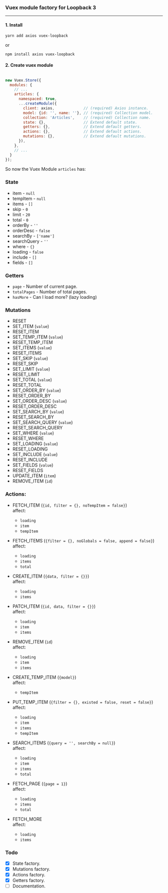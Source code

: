 ### Vuex module factory for Loopback 3
___

#### 1. Install
```
yarn add axios vuex-loopback
```
or
```
npm install axios vuex-loopback
```

#### 2. Create vuex module
```javascript

new Vuex.Store({
  modules: {
    // ...
    articles: {
      namespaced: true,
      ...createModule({
        client: axios,             // (required) Axios instance.
        model: {id: '', name: ''}, // (required) Collection model.
        collection: 'Articles',    // (required) Collection name.
        state: {},                 // Extend default state.
        getters: {},               // Extend default getters.
        actions: {},               // Extend default actions.
        mutations: {},             // Extend default mutations.
      }),
    },
    // ...
  }
});
```

So now the Vuex Module `articles` has:

### State

- item - `null`
- tempItem - `null`
- items - `[]`
- skip - `0`
- limit - `20`
- total - `0`
- orderBy - `''`
- orderDesc - `false`
- searchBy - `['name']`
- searchQuery - `''`
- where - `{}`
- loading - `false`
- include - `[]`
- fields - `[]`

### Getters

- `page` - Number of current page.
- `totalPages` - Number of total pages.
- `hasMore` - Can I load more? (lazy loading)

### Mutations

- RESET
- SET_ITEM (`value`)
- RESET_ITEM
- SET_TEMP_ITEM (`value`)
- RESET_TEMP_ITEM
- SET_ITEMS (`value`)
- RESET_ITEMS
- SET_SKIP (`value`)
- RESET_SKIP
- SET_LIMIT (`value`)
- RESET_LIMIT
- SET_TOTAL (`value`)
- RESET_TOTAL
- SET_ORDER_BY (`value`)
- RESET_ORDER_BY
- SET_ORDER_DESC (`value`)
- RESET_ORDER_DESC
- SET_SEARCH_BY (`value`)
- RESET_SEARCH_BY
- SET_SEARCH_QUERY (`value`)
- RESET_SEARCH_QUERY
- SET_WHERE (`value`)
- RESET_WHERE
- SET_LOADING (`value`)
- RESET_LOADING
- SET_INCLUDE (`value`)
- RESET_INCLUDE
- SET_FIELDS (`value`)
- RESET_FIELDS
- UPDATE_ITEM (`item`)
- REMOVE_ITEM (`id`)

### Actions:

- FETCH_ITEM (`{id, filter = {}, noTempItem = false}`)  
affect:
  - `loading`
  - `item`
  - `tempItem`

- FETCH_ITEMS (`{filter = {}, noGlobals = false, append = false}`)  
affect:
  - `loading`
  - `items`
  - `total`

- CREATE_ITEM (`{data, filter = {}}`)  
affect:
  - `loading`
  - `items`

- PATCH_ITEM (`{id, data, filter = {}}`)  
affect:
  - `loading`
  - `item`
  - `items`

- REMOVE_ITEM (`id`)  
affect:
  - `loading`
  - `item`
  - `items`

- CREATE_TEMP_ITEM (`{model}`)  
affect:
  - `tempItem`

- PUT_TEMP_ITEM (`{filter = {}, existed = false, reset = false}`)  
affect:
  - `loading`
  - `item`
  - `items`
  - `tempItem`

- SEARCH_ITEMS (`{query = '', searchBy = null}`)  
affect:
  - `loading`
  - `item`
  - `items`
  - `total`

- FETCH_PAGE (`{page = 1}`)  
affect:
  - `loading`
  - `items`
  - `total`
  
- FETCH_MORE  
affect:
  - `loading`
  - `items`

### Todo

* [x] State factory.
* [x] Mutations factory.
* [x] Actions factory.
* [x] Getters factory.
* [ ] Documentation.
